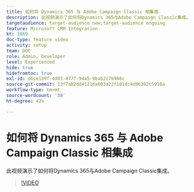 ```yaml
---
title: 如何将 Dynamics 365 与 Adobe Campaign Classic 相集成
description: 此视频演示了如何将Dynamics 365与Adobe Campaign Classic集成。
targetaudience: target-audience new;target-audience ongoing
feature: Microsoft CRM Integration
kt: 1869
doc-type: feature video
activity: setup
team: DOC
role: Admin, Developer
level: Experienced
hide: true
hidefromtoc: true
exl-id: d6ce139f-4d03-477f-94a5-9bab2c7b966c
source-git-commit: 13f7ab2dd41216a603a22f181dc4d06302c5918a
workflow-type: tm+mt
source-wordcount: '38'
ht-degree: 42%

---
```


# 如何将 Dynamics 365 与 Adobe Campaign Classic 相集成

此视频演示了如何将Dynamics 365与Adobe Campaign Classic集成。

>[!VIDEO](https://video.tv.adobe.com/v/23837?quality=12&learn=on)
